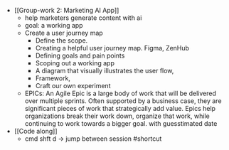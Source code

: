 - [[Group-work 2: Marketing AI App]]
	- help marketers generate content with ai
	- goal: a working app
	- Create a user journey map
		- Define the scope.
		- Creating a helpful user journey map. Figma, ZenHub
		- Defining goals and pain points
		- Scoping out a working app
		- A diagram that visually illustrates the user flow,
		- Framework,
		- Craft our own experiment
	- EPICs: An Agile Epic is a large body of work that will be delivered over multiple sprints. Often supported by a business case, they are significant pieces of work that strategically add value. Epics help organizations break their work down, organize that work, while continuing to work towards a bigger goal. with guesstimated date
- [[Code along]]
	- cmd shft d -> jump between session #shortcut